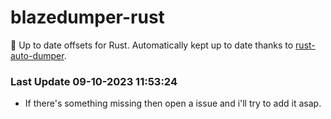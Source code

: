# blazedumper-rust

🚀 Up to date offsets for Rust. Automatically kept up to date thanks to [rust-auto-dumper](https://github.com/Akandesh/rust-auto-dumper).


### Last Update 09-10-2023 11:53:24
- If there's something missing then open a issue and i'll try to add it asap.